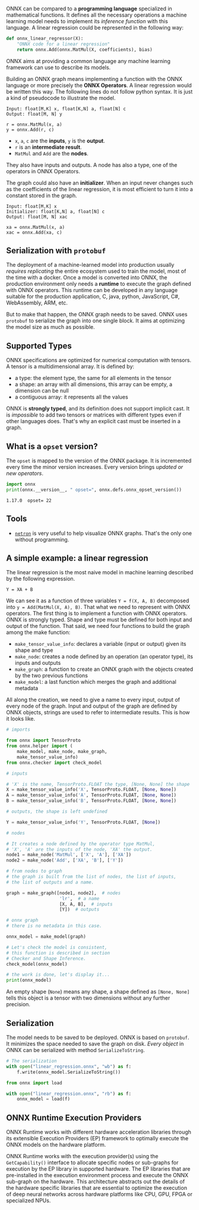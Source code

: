 ONNX can be compared to a **programming language** specialized in mathematical functions. It defines all the necessary operations a machine learning model needs to implement its _inference function_ with this language. A linear regression could be represented in the following way:

```python
def onnx_linear_regressor(X):
    "ONNX code for a linear regression"
    return onnx.Add(onnx.MatMul(X, coefficients), bias)
```

ONNX aims at providing a common language any machine learning framework can use to describe its models.

Building an ONNX graph means implementing a function with the ONNX language or more precisely the **ONNX Operators**. A linear regression would be written this way. The following lines do not follow python syntax. It is just a kind of pseudocode to illustrate the model.

```text
Input: float[M,K] x, float[K,N] a, float[N] c
Output: float[M, N] y

r = onnx.MatMul(x, a)
y = onnx.Add(r, c)
```

- `x`, `a`, `c` are the **inputs**, `y` is the **output**.
- `r` is an **intermediate result**.
- `MatMul` and `Add` are the **nodes**.

They also have inputs and outputs. A node has also a type, one of the operators in ONNX Operators.

The graph could also have an **initializer**. When an input never changes such as the coefficients of the linear regression, it is most efficient to turn it into a constant stored in the graph.

```text
Input: float[M,K] x
Initializer: float[K,N] a, float[N] c
Output: float[M, N] xac

xa = onnx.MatMul(x, a)
xac = onnx.Add(xa, c)
```

## Serialization with `protobuf`

The deployment of a machine-learned model into production usually _requires replicating_ the entire ecosystem used to train the model, most of the time with a docker. Once a model is converted into ONNX, the production environment only needs a **runtime** to execute the graph defined with ONNX operators. This runtime can be developed in any language suitable for the production application, C, java, python, JavaScript, C#, WebAssembly, ARM, etc.

But to make that happen, the ONNX graph needs to be saved. ONNX uses `protobuf` to serialize the graph into
one single block. It aims at optimizing the model size as much as possible.

## Supported Types

ONNX specifications are optimized for numerical computation with tensors.
A tensor is a multidimensional array. It is defined by:

- a type: the element type, the same for all elements in the tensor
- a shape: an array with all dimensions, this array can be empty, a dimension can be null
- a contiguous array: it represents all the values

ONNX is **strongly typed**, and its definition does not support implicit cast.
It is _impossible_ to add two tensors or matrices with different types even if other languages does.
That's why an explicit cast must be inserted in a graph.

## What is a `opset` version?

The `opset` is mapped to the version of the ONNX package.
It is incremented every time the minor version increases.
Every version brings _updated or new operators_.

```python
import onnx
print(onnx.__version__, " opset=", onnx.defs.onnx_opset_version())
```

```text
1.17.0  opset= 22
```

## Tools

- [`netron`](https://netron.app/) is very useful to help visualize ONNX graphs. That's the only one without programming.

## A simple example: a linear regression

The linear regression is the most naive model in machine learning described by the following expression.

```
Y = XA + B
```

We can see it as a function of three variables `Y = f(X, A, B)`
decomposed into `y = Add(MatMul(X, A), B)`. That what we need to represent with ONNX operators.
The first thing is to implement a function with ONNX operators.
ONNX is strongly typed. Shape and type must be defined for both input and output of the function.
That said, we need four functions to build the graph among the make function:

- `make_tensor_value_info`: declares a variable (input or output) given its shape and type
- `make_node`: creates a node defined by an operation (an operator type), its inputs and outputs
- `make_graph`: a function to create an ONNX graph with the objects created by the two previous functions
- `make_model`: a last function which merges the graph and additional metadata

All along the creation, we need to give a name to every input, output of every node of the graph.
Input and output of the graph are defined by ONNX objects, strings are used to refer to intermediate results.
This is how it looks like.

```python
# imports

from onnx import TensorProto
from onnx.helper import (
    make_model, make_node, make_graph,
    make_tensor_value_info)
from onnx.checker import check_model

# inputs

# 'X' is the name, TensorProto.FLOAT the type, [None, None] the shape
X = make_tensor_value_info('X', TensorProto.FLOAT, [None, None])
A = make_tensor_value_info('A', TensorProto.FLOAT, [None, None])
B = make_tensor_value_info('B', TensorProto.FLOAT, [None, None])

# outputs, the shape is left undefined

Y = make_tensor_value_info('Y', TensorProto.FLOAT, [None])

# nodes

# It creates a node defined by the operator type MatMul,
# 'X', 'A' are the inputs of the node, 'XA' the output.
node1 = make_node('MatMul', ['X', 'A'], ['XA'])
node2 = make_node('Add', ['XA', 'B'], ['Y'])

# from nodes to graph
# the graph is built from the list of nodes, the list of inputs,
# the list of outputs and a name.

graph = make_graph([node1, node2],  # nodes
                    'lr',  # a name
                    [X, A, B],  # inputs
                    [Y])  # outputs

# onnx graph
# there is no metadata in this case.

onnx_model = make_model(graph)

# Let's check the model is consistent,
# this function is described in section
# Checker and Shape Inference.
check_model(onnx_model)

# the work is done, let's display it...
print(onnx_model)
```

An empty shape (`None`) means any shape, a shape defined as `[None, None]` tells this object is a tensor
with two dimensions without any further precision.

## Serialization

The model needs to be saved to be deployed. ONNX is based on `protobuf`. It minimizes the space needed to save the graph on disk. _Every object_ in ONNX can be serialized with method `SerializeToString`.

```python
# The serialization
with open("linear_regression.onnx", "wb") as f:
    f.write(onnx_model.SerializeToString())
```

```python
from onnx import load

with open("linear_regression.onnx", "rb") as f:
    onnx_model = load(f)
```

## ONNX Runtime Execution Providers

ONNX Runtime works with different hardware acceleration libraries through its extensible Execution Providers (EP) framework to optimally execute the ONNX models on the hardware platform.

ONNX Runtime works with the execution provider(s) using the `GetCapability()` interface to allocate specific nodes or sub-graphs for execution by the EP library in supported hardware. The EP libraries that are pre-installed in the
execution environment process and execute the ONNX sub-graph on the hardware.
This architecture abstracts out the details of the hardware specific libraries that are essential to optimize the
execution of deep neural networks across hardware platforms like CPU, GPU, FPGA or specialized NPUs.
